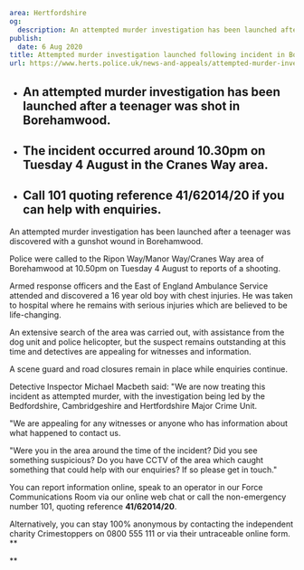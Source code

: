 ```yaml
area: Hertfordshire
og:
  description: An attempted murder investigation has been launched after a teenager was discovered with a gunshot wound in Borehamwood.
publish:
  date: 6 Aug 2020
title: Attempted murder investigation launched following incident in Borehamwood
url: https://www.herts.police.uk/news-and-appeals/attempted-murder-investigation-launched-following-incident-in-borehamwood-0466j
```

* ## An attempted murder investigation has been launched after a teenager was shot in Borehamwood.

 * ## The incident occurred around 10.30pm on Tuesday 4 August in the Cranes Way area.

 * ## Call 101 quoting reference 41/62014/20 if you can help with enquiries.

An attempted murder investigation has been launched after a teenager was discovered with a gunshot wound in Borehamwood.

Police were called to the Ripon Way/Manor Way/Cranes Way area of Borehamwood at 10.50pm on Tuesday 4 August to reports of a shooting.

Armed response officers and the East of England Ambulance Service attended and discovered a 16 year old boy with chest injuries. He was taken to hospital where he remains with serious injuries which are believed to be life-changing.

An extensive search of the area was carried out, with assistance from the dog unit and police helicopter, but the suspect remains outstanding at this time and detectives are appealing for witnesses and information.

A scene guard and road closures remain in place while enquiries continue.

Detective Inspector Michael Macbeth said: "We are now treating this incident as attempted murder, with the investigation being led by the Bedfordshire, Cambridgeshire and Hertfordshire Major Crime Unit.

"We are appealing for any witnesses or anyone who has information about what happened to contact us.

"Were you in the area around the time of the incident? Did you see something suspicious? Do you have CCTV of the area which caught something that could help with our enquiries? If so please get in touch."

You can report information online, speak to an operator in our Force Communications Room via our online web chat or call the non-emergency number 101, quoting reference **41/62014/20**.

Alternatively, you can stay 100% anonymous by contacting the independent charity Crimestoppers on 0800 555 111 or via their untraceable online form. **

**
